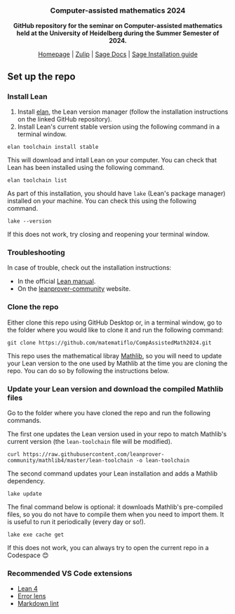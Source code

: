 <div align="center">
  <h3 align="center">Computer-assisted mathematics 2024</h3>
  <p>
    <strong>GitHub repository for the seminar on Computer-assisted mathematics
      <br>held at the University of Heidelberg during the Summer Semester of 2024.</strong>
  </p>
</div>

<div align="center">
  <a href="https://matematiflo.github.io/SoSe_2024/CompAssistedMath2024">Homepage</a>
  | <a href="https://matematiflo.zulipchat.com/join/xju6njq6imfu44qk4rfbg5hg/">Zulip</a>
  | <a href="https://doc.sagemath.org/html/en/index.html">Sage Docs</a>
  | <a href="./Sage/README.md#installation-of-sage-via-conda-forge">Sage Installation guide</a>
</div>

## Set up the repo

### Install Lean

1. Install [elan](https://github.com/leanprover/elan), the Lean version manager (follow the installation instructions on the linked GitHub repository).
1. Install Lean's current stable version using the following command in a terminal window.

```script
elan toolchain install stable
```

This will download and intall Lean on your computer. You can check that Lean has been installed using the following command.

```script
elan toolchain list
```

As part of this installation, you should have `lake` (Lean's package manager) installed on your machine. You can check this using the following command.

```script
lake --version
```

If this does not work, try closing and reopening your terminal window.

### Troubleshooting

In case of trouble, check out the installation instructions:

- In the official [Lean manual](https://lean-lang.org/lean4/doc/setup.html).
- On the [leanprover-community](https://leanprover-community.github.io/get_started.html) website.

### Clone the repo

Either clone this repo using GitHub Desktop or, in a terminal window, go to the folder where you would like to clone it and run the following command:

```script
git clone https://github.com/matematiflo/CompAssistedMath2024.git
```

This repo uses the mathematical libray [Mathlib](https://github.com/leanprover-community/mathlib4), so you will need to update your Lean version to the one used by Mathlib at the time you are cloning the repo. You can do so by following the instructions below.

### Update your Lean version and download the compiled Mathlib files

Go to the folder where you have cloned the repo and run the following commands.

The first one updates the Lean version used in your repo to match Mathlib's current version (the `lean-toolchain` file will be modified).

```script
curl https://raw.githubusercontent.com/leanprover-community/mathlib4/master/lean-toolchain -o lean-toolchain
```

The second command updates your Lean installation and adds a Mathlib dependency.

```script
lake update
```

The final command below is optional: it downloads Mathlib's pre-compiled files, so you do not have to compile them when you need to import them. It is useful to run it periodically (every day or so!).

```script
lake exe cache get
```

If this does not work, you can always try to open the current repo in a Codespace :blush:

### Recommended VS Code extensions

- [Lean 4](https://marketplace.visualstudio.com/items?itemName=leanprover.lean4)
- [Error lens](https://marketplace.visualstudio.com/items?itemName=usernamehw.errorlens)
- [Markdown lint](https://marketplace.visualstudio.com/items?itemName=DavidAnson.vscode-markdownlint)
